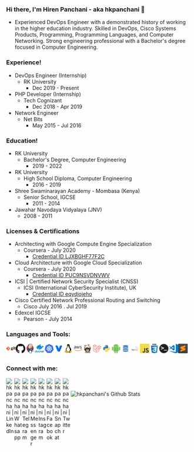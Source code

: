### Hi there, I'm Hiren Panchani - aka hkpanchani 👋
  - Experienced DevOps Engineer with a demonstrated history of working in the higher education industry. Skilled in DevOps, Cisco Systems Products, Programming, Programming Languages, and Computer Networking. Strong engineering professional with a Bachelor's degree focused in Computer Engineering.

### Experience!
  - DevOps Engineer (Internship)
    - RK University
      - Dec 2019 - Present
  - PHP Developer (Internship)
    - Tech Cognizant
      - Dec 2018 - Apr 2019
  - Network Engineer
    - Net Bits
      - May 2015 - Jul 2016

### Education!
  - RK University
    - Bachelor's Degree, Computer Engineering
      - 2019 - 2022
  - RK University
    - High School Diploma, Computer Engineering
      - 2016 - 2019
  - Shree Swaminarayan Academy - Mombasa (Kenya)
    - Senior School, IGCSE
      - 2011 - 2014
  - Jawahar Navodaya Vidyalaya (JNV)
    - 2008 - 2011

### Licenses & Certifications
  - Architecting with Google Compute Engine Specialization
    - Coursera - July 2020
      - [Credential ID LJXBGHF77F2C](https://www.coursera.org/account/accomplishments/specialization/certificate/LJXBGHF77F2C)
  - Cloud Architecture with Google Cloud Specialization
    - Coursera - July 2020
      - [Credential ID PUC9NSVDNVWV](https://www.coursera.org/account/accomplishments/specialization/certificate/PUC9NSVDNVWV)
  - ICSI | Certified Network Security Specialist (CNSS)
    - ICSI (International CyberSecurity Institute), UK
      - [Credential ID eqydjojeho](https://www.icsi.co.uk/certificates/eqydjojeho)
  - Cisco Certified Network Professional Routing and Switching
    - Cisco July 2016 . Jul 2019
  - Edexcel IGCSE
    - Pearson - July 2014


### Languages and Tools:

<img align="left" alt="Git" width="26px" src="https://raw.githubusercontent.com/github/explore/80688e429a7d4ef2fca1e82350fe8e3517d3494d/topics/git/git.png" />
<img align="left" alt="GitHub" width="26px" src="https://raw.githubusercontent.com/github/explore/78df643247d429f6cc873026c0622819ad797942/topics/github/github.png" />
<img align="left" alt="Jenkins" width="26px" src="https://raw.githubusercontent.com/github/explore/master/topics/jenkins/jenkins.png" />
<img align="left" alt="Docker" width="26px" src="https://raw.githubusercontent.com/github/explore/master/topics/docker/docker.png" />
<img align="left" alt="Kubernetes" width="26px" src="https://raw.githubusercontent.com/github/explore/master/topics/kubernetes/kubernetes.png" />
<img align="left" alt="vagrant" width="26px" src="https://raw.githubusercontent.com/github/explore/master/topics/vagrant/vagrant.png" />
<img align="left" alt="Linux" width="26px" src="https://raw.githubusercontent.com/github/explore/master/topics/linux/linux.png" />
<img align="left" alt="AWS" width="26px" src="https://raw.githubusercontent.com/github/explore/master/topics/aws/aws.png" />
<img align="left" alt="Composer" width="26px" src="https://raw.githubusercontent.com/github/explore/master/topics/composer/composer.png" />
<img align="left" alt="Laravel" width="26px" src="https://raw.githubusercontent.com/github/explore/master/topics/laravel/laravel.png" />
<img align="left" alt="Python" width="26px" src="https://raw.githubusercontent.com/github/explore/master/topics/python/python.png" />
<img align="left" alt="Android" width="26px" src="https://raw.githubusercontent.com/github/explore/master/topics/android/android.png" />
<img align="left" alt="SQL" width="26px" src="https://raw.githubusercontent.com/github/explore/80688e429a7d4ef2fca1e82350fe8e3517d3494d/topics/sql/sql.png" />
<img align="left" alt="MySQL" width="26px" src="https://raw.githubusercontent.com/github/explore/80688e429a7d4ef2fca1e82350fe8e3517d3494d/topics/mysql/mysql.png" />
<img align="left" alt="JavaScript" width="26px" src="https://raw.githubusercontent.com/github/explore/80688e429a7d4ef2fca1e82350fe8e3517d3494d/topics/javascript/javascript.png" />
<img align="left" alt="CSS3" width="26px" src="https://raw.githubusercontent.com/github/explore/80688e429a7d4ef2fca1e82350fe8e3517d3494d/topics/css/css.png" />
<img align="left" alt="HTML5" width="26px" src="https://raw.githubusercontent.com/github/explore/80688e429a7d4ef2fca1e82350fe8e3517d3494d/topics/terminal/terminal.png" />
<img align="left" alt="Visual Studio Code" width="26px" src="https://raw.githubusercontent.com/github/explore/80688e429a7d4ef2fca1e82350fe8e3517d3494d/topics/visual-studio-code/visual-studio-code.png" />
<img align="left" alt="Sublime Text" width="26px" src="https://raw.githubusercontent.com/github/explore/master/topics/sublime-text/sublime-text.png" />

<br />
<br />

### Connect with me:

[<img align="left" alt="hkpanchani | LinkedIn" width="22px" src="https://cdn.jsdelivr.net/npm/simple-icons@3.3.0/icons/linkedin.svg" />][linkedin]
[<img align="left" alt="hkpanchani | Whatsapp" width="22px" src="https://cdn.jsdelivr.net/npm/simple-icons@3.3.0/icons/whatsapp.svg" />][whatsapp]
[<img align="left" alt="hkpanchani | Telegram" width="22px" src="https://cdn.jsdelivr.net/npm/simple-icons@3.3.0/icons/telegram.svg" />][telegram]
[<img align="left" alt="hkpanchani | Messenger" width="22px" src="https://cdn.jsdelivr.net/npm/simple-icons@3.3.0/icons/messenger.svg" />][messenger]
[<img align="left" alt="hkpanchani | Instagram" width="22px" src="https://cdn.jsdelivr.net/npm/simple-icons@v3/icons/instagram.svg" />][instagram]
[<img align="left" alt="hkpanchani | Facebook" width="22px" src="https://cdn.jsdelivr.net/npm/simple-icons@3.3.0/icons/facebook.svg" />][facebook]
[<img align="left" alt="hkpanchani | Snapchat" width="22px" src="https://cdn.jsdelivr.net/npm/simple-icons@3.3.0/icons/snapchat.svg" />][snapchat]
[<img align="left" alt="hkpanchani | Twitter" width="22px" src="https://cdn.jsdelivr.net/npm/simple-icons@v3/icons/twitter.svg" />][twitter]

<br />
<br />

<img align="left" alt="hkpanchani's Github Stats" src="https://github-readme-stats.vercel.app/api?username=hkpanchani&show_icons=true&hide_border=true" />

<br />
<br />



[linkedin]: https://www.linkedin.com/in/hkpanchani/
[whatsapp]: http://bit.do/wp-hkpanchani
[telegram]: https://t.me/hkpanchani
[messenger]: https://m.me/hkpanchani
[facebook]: https://fb.com/hkpanchani
[instagram]: https://www.instagram.com/hkpanchani/
[snapchat]: https://www.snapchat.com/add/hkpanchani
[twitter]: https://twitter.com/hkpanchani